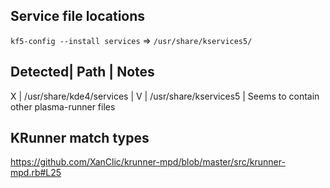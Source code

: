 ## Service file locations

`kf5-config --install services` => `/usr/share/kservices5/`

Detected| Path				| Notes
---------------------------------------------
X	| /usr/share/kde4/services	|
V	| /usr/share/kservices5		| Seems to contain other plasma-runner files

## KRunner match types
https://github.com/XanClic/krunner-mpd/blob/master/src/krunner-mpd.rb#L25

